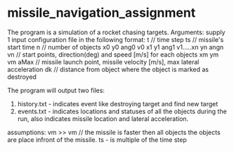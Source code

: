 # missile_navigation_assignment

The program is a simulation of a rocket chasing targets.
Arguments:
supply 1 input configuration file in the following format:
t // time step
ts // missile's start time
n // number of objects
x0 y0 ang0 v0 x1 y1 ang1 v1.....xn yn angn vn // start points, direction(deg) and speed [m/s] for each objects
xm ym vm aMax // missile launch point, missile velocity [m/s], max lateral acceleration
dk // distance from object where the object is marked as destroyed


The program will output two files:
1. history.txt - indicates event like destroying target and find new target
2. events.txt -  indicates locations and statuses of all the objects during the run, 
also indicates missile location and lateral acceleration.


assumptions:
vm >> vm // the missile is faster then all objects
the objects are place infront of the missile.
ts - is multiple of the time step
